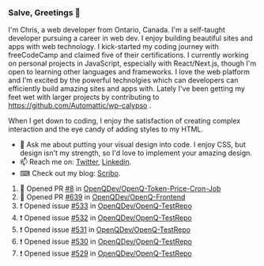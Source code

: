 ### Salve, Greetings 👋

I'm Chris, a web developer from Ontario, Canada. I'm a self-taught developer pursuing a career in web dev. I enjoy building beautiful sites and apps with web technology.
I kick-started my coding journey with freeCodeCamp and claimed five of their certifications.  I currently working on personal projects in JavaScript, especially with React/Next.js, though I'm open to learning other languages and frameworks. I love the web platform and I'm excited by the powerful technolgies which can developers can efficiently build amazing sites and apps with. Lately I've been getting my feet wet with larger projects by contributing to https://github.com/Automattic/wp-calypso .

When I get down to coding, I enjoy the satisfaction of creating complex interaction and the eye candy of adding styles to my HTML. 

- 💬 Ask me about putting your visual design into code. I enjoy CSS, but design isn't my strength, so I'd love to implement your amazing design.
- 📫 Reach me on: [Twitter](https://twitter.com/Christo28120856), [Linkedin](https://www.linkedin.com/in/christopher-stevers-07b9a5204/).
- ⌨ Check out my blog: [Scribo](https://christopherstevers.cf).
<!--
**Christopher-Stevers/Christopher-Stevers** is a ✨ _special_ ✨ repository because its `README.md` (this file) appears on your GitHub profile.

Here are some ideas to get you started:

- 🔭 I’m currently working on ...
- 🌱 I’m currently learning ...
- 👯 I’m looking to collaborate on ...
- 🤔 I’m looking for help with ...
- 😄 Pronouns: ...
- ⚡ Fun fact: ...
-->

<!--START_SECTION:activity-->
1. 💪 Opened PR [#8](https://github.com/OpenQDev/OpenQ-Token-Price-Cron-Job/pull/8) in [OpenQDev/OpenQ-Token-Price-Cron-Job](https://github.com/OpenQDev/OpenQ-Token-Price-Cron-Job)
2. 💪 Opened PR [#639](https://github.com/OpenQDev/OpenQ-Frontend/pull/639) in [OpenQDev/OpenQ-Frontend](https://github.com/OpenQDev/OpenQ-Frontend)
3. ❗️ Opened issue [#533](https://github.com/OpenQDev/OpenQ-TestRepo/issues/533) in [OpenQDev/OpenQ-TestRepo](https://github.com/OpenQDev/OpenQ-TestRepo)
4. ❗️ Opened issue [#532](https://github.com/OpenQDev/OpenQ-TestRepo/issues/532) in [OpenQDev/OpenQ-TestRepo](https://github.com/OpenQDev/OpenQ-TestRepo)
5. ❗️ Opened issue [#531](https://github.com/OpenQDev/OpenQ-TestRepo/issues/531) in [OpenQDev/OpenQ-TestRepo](https://github.com/OpenQDev/OpenQ-TestRepo)
6. ❗️ Opened issue [#530](https://github.com/OpenQDev/OpenQ-TestRepo/issues/530) in [OpenQDev/OpenQ-TestRepo](https://github.com/OpenQDev/OpenQ-TestRepo)
7. ❗️ Opened issue [#529](https://github.com/OpenQDev/OpenQ-TestRepo/issues/529) in [OpenQDev/OpenQ-TestRepo](https://github.com/OpenQDev/OpenQ-TestRepo)
<!--END_SECTION:activity-->
